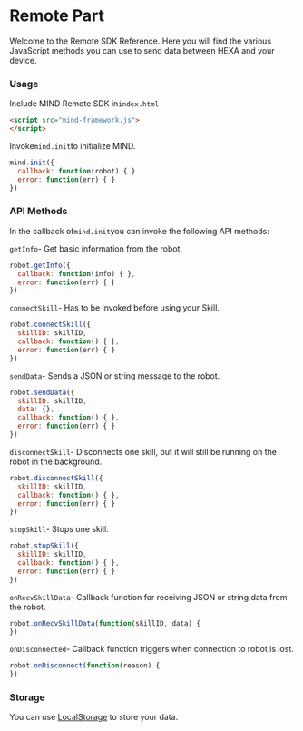 # Remote Part

Welcome to the Remote SDK Reference. Here you will find the various JavaScript methods you can use to send data between HEXA and your device.

### Usage

Include MIND Remote SDK in`index.html`

```html
<script src="mind-framework.js">
</script>
```

Invoke`mind.init`to initialize MIND.

```js
mind.init({
  callback: function(robot) { } 
  error: function(err) { } 
})
```

### API Methods

In the callback of`mind.init`you can invoke the following API methods:

`getInfo`- Get basic information from the robot.

```js
robot.getInfo({
  callback: function(info) { },
  error: function(err) { }
})
```

`connectSkill`- Has to be invoked before using your Skill.

```js
robot.connectSkill({
  skillID: skillID,
  callback: function() { },
  error: function(err) { }
})
```

`sendData`- Sends a JSON or string message to the robot.

```js
robot.sendData({
  skillID: skillID,
  data: {}, 
  callback: function() { },
  error: function(err) { }
})
```

`disconnectSkill`- Disconnects one skill, but it will still be running on the robot in the background.

```js
robot.disconnectSkill({
  skillID: skillID,
  callback: function() { },
  error: function(err) { }
})
```

`stopSkill`- Stops one skill.

```js
robot.stopSkill({
  skillID: skillID,
  callback: function() { },
  error: function(err) { }
})
```

`onRecvSkillData`- Callback function for receiving JSON or string data from the robot.

```js
robot.onRecvSkillData(function(skillID, data) { 
})
```

`onDisconnected`- Callback function triggers when connection to robot is lost.

```js
robot.onDisconnect(function(reason) {  
})
```

### Storage

You can use [LocalStorage](https://developer.mozilla.org/en/docs/Web/API/Window/localStorage) to store your data.

